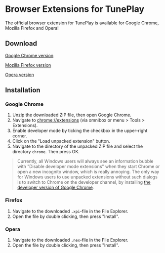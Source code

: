 # Browser Extensions for TunePlay

The official browser extension for TunePlay is available for Google Chrome, Mozilla Firefox and Opera!

## Download

[Google Chrome version](https://github.com/FreekBes/tuneplay-extensions/archive/master.zip)

[Mozilla Firefox version](https://www.tuneplay.net/downloads/tuneplay-for-firefox.xpi)

[Opera version](https://www.tuneplay.net/downloads/tuneplay-for-opera.nex)

## Installation

### Google Chrome
1. Unzip the downloaded ZIP file, then open Google Chrome.
2. Navigate to [chrome://extensions](chrome://extensions) (via omnibox or menu > Tools > Extensions).
3. Enable developer mode by ticking the checkbox in the upper-right corner.
4. Click on the "Load unpacked extension" button.
5. Navigate to the directory of the unpacked ZIP file and select the directory `chrome`. Then press OK.

> Currently, all Windows users will always see an information bubble with "Disable developer mode extensions" when they start Chrome or open a new incognito window, which is really annoying. The only way for Windows users to use unpacked extensions without such dialogs is to switch to Chrome on the developer channel, by installing [the developer version of Google Chrome](https://www.google.com/chrome/browser/index.html?extra=devchannel#eula).

### Firefox
1. Navigate to the downloaded `.xpi`-file in the File Explorer.
2. Open the file by double clicking, then press "Install".

### Opera
1. Navigate to the downloaded `.nex`-file in the File Explorer.
2. Open the file by double clicking, then press "Install".
